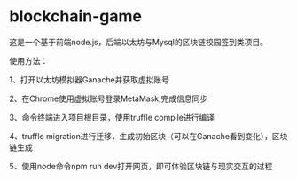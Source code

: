 # blockchain-game

这是一个基于前端node.js，后端以太坊与Mysql的区块链校园签到类项目。

使用方法：

1、打开以太坊模拟器Ganache并获取虚拟账号

2、在Chrome使用虚拟账号登录MetaMask,完成信息同步

3、命令终端进入项目根目录，使用truffle compile进行编译

4、truffle migration进行迁移，生成初始区块（可以在Ganache看到变化），区块链生成

5、使用node命令npm run dev打开网页，即可体验区块链与现实交互的过程

